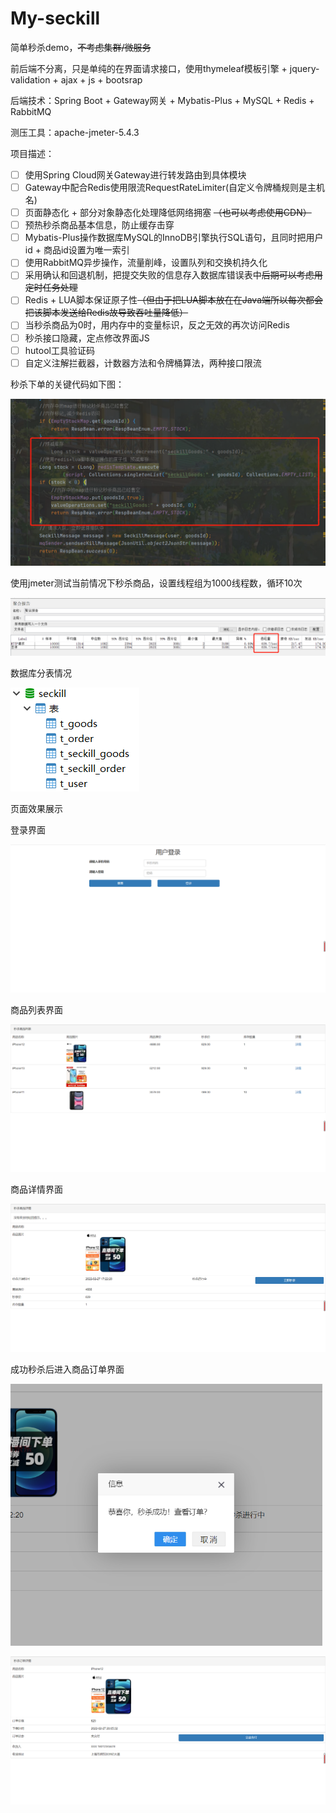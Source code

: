 # My-seckill
 简单秒杀demo，~~不考虑集群/微服务~~

前后端不分离，只是单纯的在界面请求接口，使用thymeleaf模板引擎 + jquery-validation  + ajax + js + bootsrap

后端技术：Spring Boot +  Gateway网关  +  Mybatis-Plus + MySQL + Redis + RabbitMQ

测压工具：apache-jmeter-5.4.3

项目描述：

- [ ] 使用Spring Cloud网关Gateway进行转发路由到具体模块
- [ ] Gateway中配合Redis使用限流RequestRateLimiter(自定义令牌桶规则是主机名)
- [ ] 页面静态化 + 部分对象静态化处理降低网络拥塞 ~~（也可以考虑使用CDN）~~
- [ ] 预热秒杀商品基本信息，防止缓存击穿
- [ ] Mybatis-Plus操作数据库MySQL的InnoDB引擎执行SQL语句，且同时把用户id + 商品id设置为唯一索引
- [ ] 使用RabbitMQ异步操作，流量削峰，设置队列和交换机持久化
- [ ] 采用确认和回退机制，把提交失败的信息存入数据库错误表中~~后期可以考虑用定时任务处理~~
- [ ] Redis + LUA脚本保证原子性~~（但由于把LUA脚本放在在Java端所以每次都会把该脚本发送给Redis故导致吞吐量降低）~~
- [ ] 当秒杀商品为0时，用内存中的变量标识，反之无效的再次访问Redis
- [ ] 秒杀接口隐藏，定点修改界面JS
- [ ] hutool工具验证码
- [ ] 自定义注解拦截器，计数器方法和令牌桶算法，两种接口限流

秒杀下单的关键代码如下图：

<img src="README.assets/image-20220304194039306.png" alt="image-20220304194039306" style="zoom: 80%;" />

使用jmeter测试当前情况下秒杀商品，设置线程组为1000线程数，循环10次

![test-result](README.assets/test-result.jpg)



数据库分表情况

![image-20220227200705610](README.assets/image-20220227200705610.png)



页面效果展示

登录界面

![image-20220227200206739](README.assets/image-20220227200206739.png)

商品列表界面

![image-20220227200448012](README.assets/image-20220227200448012.png)

商品详情界面

![image-20220227200455825](README.assets/image-20220227200455825.png)

成功秒杀后进入商品订单界面

<img src="README.assets/image-20220227200539573.png" alt="image-20220227200539573" style="zoom: 67%;" />



![image-20220227200554413](README.assets/image-20220227200554413.png)

